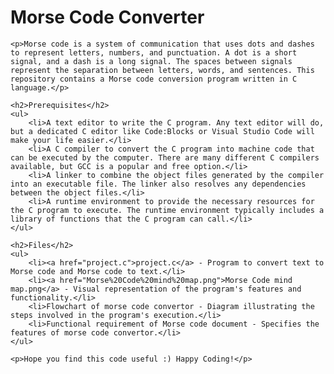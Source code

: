 <!DOCTYPE html>
<html>
<head>
    <meta charset="UTF-8">
    <title>Morse Code Converter</title>
</head>
<body>
    <h1>Morse Code Converter</h1>

    <p>Morse code is a system of communication that uses dots and dashes to represent letters, numbers, and punctuation. A dot is a short signal, and a dash is a long signal. The spaces between signals represent the separation between letters, words, and sentences. This repository contains a Morse code conversion program written in C language.</p>

    <h2>Prerequisites</h2>
    <ul>
        <li>A text editor to write the C program. Any text editor will do, but a dedicated C editor like Code:Blocks or Visual Studio Code will make your life easier.</li>
        <li>A C compiler to convert the C program into machine code that can be executed by the computer. There are many different C compilers available, but GCC is a popular and free option.</li>
        <li>A linker to combine the object files generated by the compiler into an executable file. The linker also resolves any dependencies between the object files.</li>
        <li>A runtime environment to provide the necessary resources for the C program to execute. The runtime environment typically includes a library of functions that the C program can call.</li>
    </ul>

    <h2>Files</h2>
    <ul>
        <li><a href="project.c">project.c</a> - Program to convert text to Morse code and Morse code to text.</li>
        <li><a href="Morse%20Code%20mind%20map.png">Morse Code mind map.png</a> - Visual representation of the program's features and functionality.</li>
        <li>Flowchart of morse code convertor - Diagram illustrating the steps involved in the program's execution.</li>
        <li>Functional requirement of Morse code document - Specifies the features of morse code convertor.</li>
    </ul>

    <p>Hope you find this code useful :) Happy Coding!</p>
</body>
</html>
